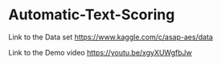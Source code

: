 # Automatic-Text-Scoring

Link to the Data set https://www.kaggle.com/c/asap-aes/data

Link to the Demo video https://youtu.be/xgyXUWgfbJw
